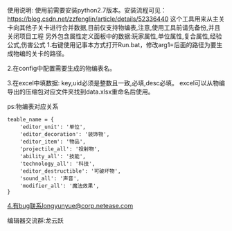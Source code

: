使用说明:
使用前需要安装python2.7版本。安装流程可见：https://blog.csdn.net/zzfenglin/article/details/52336440
这个工具用来从主关卡向其他子关卡进行合并数据,目前仅支持物编表,注意,使用工具前请先备份,并且关闭项目工程
另外包含属性定义面板中的数据:玩家属性,单位属性,复合属性,经验公式,伤害公式
1.右键使用记事本方式打开Run.bat，修改arg1=后面的路径为要生成物编的关卡的路径。

2.在config中配置需要生成的物编表名。

3.在excel中填数据: key,uid必须是整数且一致,必填,desc必填。
excel可以从物编导出的压缩包对应文件夹找到data.xlsx重命名后使用。

ps:物编表对应关系

```
teable_name = {
    'editor_unit': '单位',
    'editor_decoration': '装饰物',
    'editor_item': '物品',
    'projectile_all': '投射物',
    'ability_all': '技能',
    'technology_all': '科技',
    'editor_destructible': '可破坏物',
    'sound_all': '声音',
    'modifier_all': '魔法效果',
}
```

4.有bug联系longyunyue@corp.netease.com

编辑器交流群:龙云跃